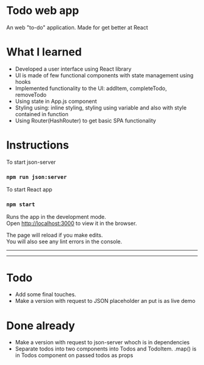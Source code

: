 # Todo web app

An web "to-do" application. Made for get better at React

# What I learned

- Developed a user interface using React library
- UI is made of few functional components with state management using hooks
- Implemented functionality to the UI: addItem, completeTodo, removeTodo
- Using state in App.js component
- Styling using: inline styling, styling using variable and also with style contained in function
- Using Router(HashRouter) to get basic SPA functionality

# Instructions

To start json-server

### `npm run json:server`

To start React app

### `npm start`

Runs the app in the development mode.<br>
Open [http://localhost:3000](http://localhost:3000) to view it in the browser.

The page will reload if you make edits.<br>
You will also see any lint errors in the console.

---

---

# Todo

- Add some final touches.
- Make a version with request to JSON placeholder an put is as live demo

# Done already

- Make a version with request to json-server whoch is in dependencies
- Separate todos into two components into Todos and TodoItem. .map() is in Todos component on passed todos as props
